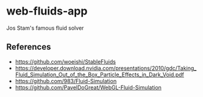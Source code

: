 # web-fluids-app

Jos Stam's famous fluid solver

## References

- https://github.com/woeishi/StableFluids
- https://developer.download.nvidia.com/presentations/2010/gdc/Taking_Fluid_Simulation_Out_of_the_Box_Particle_Effects_in_Dark_Void.pdf
- https://github.com/983/Fluid-Simulation
- https://github.com/PavelDoGreat/WebGL-Fluid-Simulation

